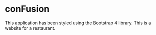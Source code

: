 # conFusion

This application has been styled using the Bootstrap 4 library.
This is a website for a restaurant.
